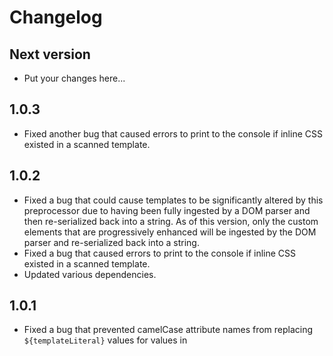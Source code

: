 # Changelog

## Next version

- Put your changes here...

## 1.0.3

- Fixed another bug that caused errors to print to the console if inline CSS existed in a scanned template.

## 1.0.2

- Fixed a bug that could cause templates to be significantly altered by this preprocessor due to having been fully ingested by a DOM parser and then re-serialized back into a string. As of this version, only the custom elements that are progressively enhanced will be ingested by the DOM parser and re-serialized back into a string.
- Fixed a bug that caused errors to print to the console if inline CSS existed in a scanned template.
- Updated various dependencies.

## 1.0.1

- Fixed a bug that prevented camelCase attribute names from replacing `${templateLiteral}` values for values in <template> markup.
- Updated various dependencies.

## 1.0.0

- Initial commit.

